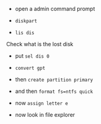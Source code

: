 - open a admin command prompt

- `diskpart`

- `lis dis`

Check what is the lost disk

- put `sel dis 0`

- `convert gpt`

- then `create partition primary`

- and then `format fs=ntfs quick`

- now `assign letter e`

- now look in file explorer
